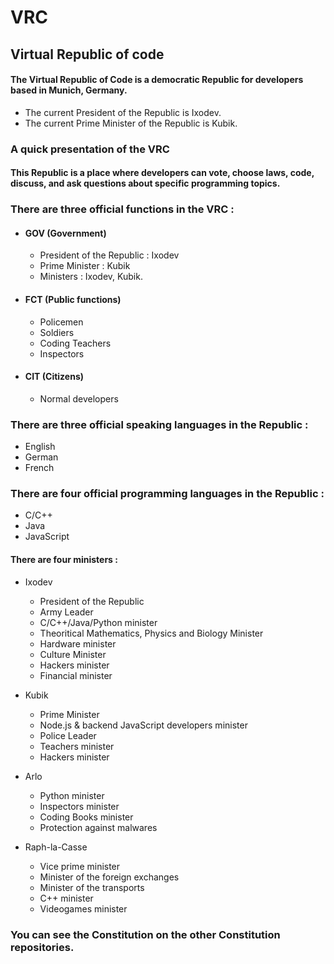# VRC
## Virtual Republic of code

#### The Virtual Republic of Code is a democratic Republic for developers based in Munich, Germany.
- The current President of the Republic is Ixodev.
- The current Prime Minister of the Republic is Kubik.

### A quick presentation of the VRC

#### This Republic is a place where developers can vote, choose laws, code, discuss, and ask questions about specific programming topics.




### There are three official functions in the VRC :
- #### GOV (Government)
  - President of the Republic : Ixodev
  - Prime Minister : Kubik
  - Ministers : Ixodev, Kubik.

- #### FCT (Public functions)
  - Policemen
  - Soldiers
  - Coding Teachers
  - Inspectors

- #### CIT (Citizens)
  - Normal developers

### There are three official speaking languages in the Republic :
- English
- German
- French

### There are four official programming languages in the Republic :
- C/C++
- Java
- JavaScript



#### There are four ministers :
- Ixodev
  - President of the Republic
  - Army Leader
  - C/C++/Java/Python minister
  - Theoritical Mathematics, Physics and Biology Minister
  - Hardware minister
  - Culture Minister
  - Hackers minister
  - Financial minister
  
- Kubik
  - Prime Minister
  - Node.js & backend JavaScript developers minister
  - Police Leader
  - Teachers minister
  - Hackers minister

- Arlo
  - Python minister
  - Inspectors minister
  - Coding Books minister
  - Protection against malwares

- Raph-la-Casse
  - Vice prime minister
  - Minister of the foreign exchanges
  - Minister of the transports
  - C++ minister
  - Videogames minister


### You can see the Constitution on the other Constitution repositories.
